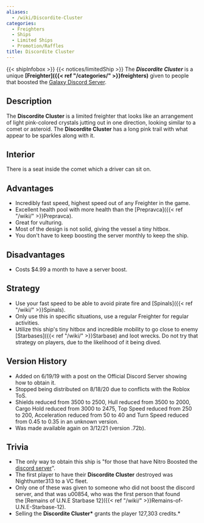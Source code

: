```yaml
---
aliases:
  - /wiki/Discordite-Cluster
categories:
  - Freighters
  - Ships
  - Limited Ships
  - Promotion/Raffles
title: Discordite Cluster
---
```


{{< shipInfobox >}} {{< notices/limitedShip >}} The **_Discordite Cluster_** is a unique **[Freighter]({{< ref "/categories/" >}}freighters)** given to people that boosted the [Galaxy Discord Server](https://discordapp.com/invite/FCGGXvk).

## Description

The **Discordite Cluster** is a limited freighter that looks like an arrangement of light pink-colored crystals jutting out in one direction, looking similar to a comet or asteroid. The **Discordite Cluster** has a long pink trail with what appear to be sparkles along with it.

## Interior

There is a seat inside the comet which a driver can sit on.

## Advantages

- Incredibly fast speed, highest speed out of any Freighter in the game.
- Excellent health pool with more health than the [Prepravca]({{< ref "/wiki/" >}}Prepravca).
- Great for vulturing.
- Most of the design is not solid, giving the vessel a tiny hitbox.
- You don't have to keep boosting the server monthly to keep the ship.

## Disadvantages

- Costs $4.99 a month to have a server boost.

## Strategy

- Use your fast speed to be able to avoid pirate fire and [Spinals]({{< ref "/wiki/" >}}Spinals).
- Only use this in specific situations, use a regular Freighter for regular activities.
- Utilize this ship's tiny hitbox and incredible mobility to go close to enemy [Starbases]({{< ref "/wiki/" >}}Starbase) and loot wrecks. Do not try that strategy on players, due to the likelihood of it being dived.

## Version History

- Added on 6/19/19 with a post on the Official Discord Server showing how to obtain it.
- Stopped being distributed on 8/18/20 due to conflicts with the Roblox ToS.
- Shields reduced from 3500 to 2500, Hull reduced from 3500 to 2000, Cargo Hold reduced from 3000 to 2475, Top Speed reduced from 250 to 200, Acceleration reduced from 50 to 40 and Turn Speed reduced from 0.45 to 0.35 in an unknown version.
- Was made available again on 3/12/21 (version .72b).

## Trivia

- The only way to obtain this ship is "for those that have Nitro Boosted the [discord server](https://discordapp.com/invite/FCGGXvk)".
- The first player to have their **Discordite Cluster** destroyed was Nighthunter313 to a VC fleet.
- Only one of these was given to someone who did not boost the discord server, and that was u00854, who was the first person that found the [Remains of U.N.E Starbase 12]({{< ref "/wiki/" >}}Remains-of-U.N.E-Starbase-12).
- Selling the **Discordite Cluster\*** grants the player 127,303 credits.\*

